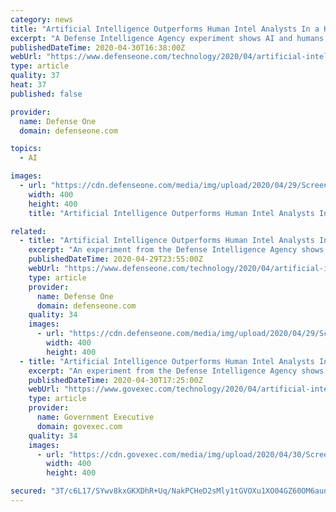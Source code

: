 ```yaml
---
category: news
title: "Artificial Intelligence Outperforms Human Intel Analysts In a Key Area"
excerpt: "A Defense Intelligence Agency experiment shows AI and humans have different risk tolerances when data is scarce."
publishedDateTime: 2020-04-30T16:38:00Z
webUrl: "https://www.defenseone.com/technology/2020/04/artificial-intelligence-outperforms-human-intel-analysts-one-key-area/165022/"
type: article
quality: 37
heat: 37
published: false

provider:
  name: Defense One
  domain: defenseone.com

topics:
  - AI

images:
  - url: "https://cdn.defenseone.com/media/img/upload/2020/04/29/Screen_Shot_2020-04-29_at_6.17.55_PM/open-graph.png"
    width: 400
    height: 400
    title: "Artificial Intelligence Outperforms Human Intel Analysts In a Key Area"

related:
  - title: "Artificial Intelligence Outperforms Human Intel Analysts In This One Key Area"
    excerpt: "An experiment from the Defense Intelligence Agency shows that AI and humans have different risk tolerances when data is scarce."
    publishedDateTime: 2020-04-29T23:55:00Z
    webUrl: "https://www.defenseone.com/technology/2020/04/artificial-intelligence-outperforms-human-intel-analysts-one-key-area/165022/?oref=d-mostread"
    type: article
    provider:
      name: Defense One
      domain: defenseone.com
    quality: 34
    images:
      - url: "https://cdn.defenseone.com/media/img/upload/2020/04/29/Screen_Shot_2020-04-29_at_6.17.55_PM/open-graph.png"
        width: 400
        height: 400
  - title: "Artificial Intelligence Outperforms Human Intel Analysts In This One Key Area"
    excerpt: "An experiment from the Defense Intelligence Agency shows that AI and humans have different risk tolerances when data is scarce."
    publishedDateTime: 2020-04-30T17:25:00Z
    webUrl: "https://www.govexec.com/technology/2020/04/artificial-intelligence-outperforms-human-intel-analysts-one-key-area/165030/?oref=ge-category-lander-river"
    type: article
    provider:
      name: Government Executive
      domain: govexec.com
    quality: 34
    images:
      - url: "https://cdn.govexec.com/media/img/upload/2020/04/30/Screen_Shot_2020-04-29_at_6.17.55_PM/open-graph.png"
        width: 400
        height: 400

secured: "3T/c6L17/SYwv8kxGKXDhR+Uq/NakPCHeD2sMly1tGVOXu1XO04GZ60OM6aunkViYXFfFtwyTab1HogJU0nNJTveiC7+/i3uhL5a1GR16UiZy5EqtJuw2KSQKi5jRn0R3924uEVdE039JkU7m52LG4okyy9GbHHlTCCWIXpo3L0OGmZEyxtHgJTMlGu1ejKivpqggCsFyV9UALzL/DefLjT7uT9VDmmNlhxWpQRnFvYZZhM9Pg3cVOITmH7i+9zMbci5+OY5FSNc8bkxi7O3dpVSO7y1nunJ9TPD1FGJE+l8dLbj14swzJ/dFh7U2wKWjJQEJSizBVwtxznoB45ztx8a+4T5datBTqjdCej4qRp6s6/MLF8XQ48LBMpnr04LESikAF3j1vxrG61gjpPQb/k5qUAUuKBtsEdBdf4uDl5d5l11pdaPqPJuaYjdNXf7htm+aGsADwjl1rS0xAfTfaTNQJyOg/C/ZsmOwNvev3s=;ieU6kPMjN+nNeJgYP6kCgA=="
---
```


